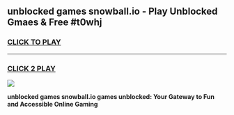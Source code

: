 
## unblocked games snowball.io - Play Unblocked Gmaes & Free #t0whj
<h3>
<a href="https://premium.freeplayer.one?title=unblocked_games_snowball.io&ref=01M">CLICK TO PLAY</a></h3>
<hr>

<h3>
<a href="https://premium.freeplayer.one?title=unblocked_games_snowball.io&ref=01M">CLICK 2 PLAY</a>
  
</h3>

<a href="https://premium.freeplayer.one?title=unblocked_games_snowball.io&ref=01M"><img src="https://clearcache.store/games.png"></a>


**unblocked games snowball.io games unblocked: Your Gateway to Fun and Accessible Online Gaming**
